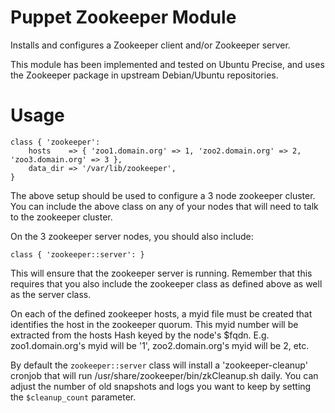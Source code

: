 # Puppet Zookeeper Module

Installs and configures a Zookeeper client and/or Zookeeper server.

This module has been implemented and tested on Ubuntu Precise, and uses
the Zookeeper package in upstream Debian/Ubuntu repositories.

# Usage

```puppet
class { 'zookeeper':
    hosts    => { 'zoo1.domain.org' => 1, 'zoo2.domain.org' => 2, 'zoo3.domain.org' => 3 },
    data_dir => '/var/lib/zookeeper',
}
```

The above setup should be used to configure a 3 node zookeeper cluster.
You can include the above class on any of your nodes that will need to talk
to the zookeeper cluster.

On the 3 zookeeper server nodes, you should also include:

```puppet
class { 'zookeeper::server': }
```

This will ensure that the zookeeper server is running.
Remember that this requires that you also include the
zookeeper class as defined above as well as the server class.

On each of the defined zookeeper hosts, a myid file must be created
that identifies the host in the zookeeper quorum.  This myid number
will be extracted from the hosts Hash keyed by the node's $fqdn.
E.g.  zoo1.domain.org's myid will be '1', zoo2.domain.org's myid will be 2, etc.

By default the ```zookeeper::server``` class will install a 'zookeeper-cleanup'
cronjob that will run /usr/share/zookeeper/bin/zkCleanup.sh daily.  You can
adjust the number of old snapshots and logs you want to keep by setting the
```$cleanup_count``` parameter.
